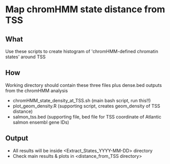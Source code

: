 # Map chromHMM state distance from TSS

## What
Use these scripts to create histogram of 'chromHMM-defined chromatin states' around TSS

## How
Working directory should contain these three files plus dense.bed outputs from the chromHMM analysis
- chromHMM_state_density_at_TSS.sh (main bash script, run this!!)
- plot_geom_density.R (supporting script, creates geom_density of TSS distance)
- salmon_tss.bed (supporting file, bed file for TSS coordinate of Atlantic salmon ensembl gene IDs)


## Output
- All results will be inside <Extract_States_YYYY-MM-DD> directory
- Check main results & plots in <distance_from_TSS directory>
